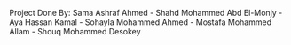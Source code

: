 Project Done By:
Sama Ashraf Ahmed -
Shahd Mohammed Abd El-Monjy -
Aya Hassan Kamal -
Sohayla Mohammed Ahmed -
Mostafa Mohammed Allam -
Shouq Mohammed Desokey
